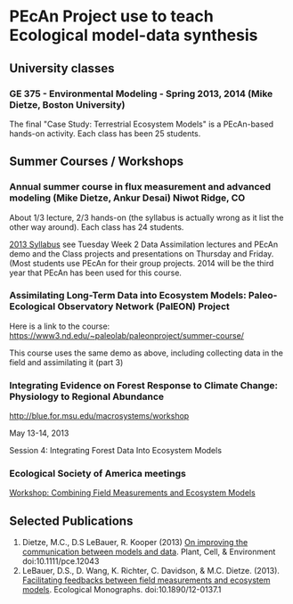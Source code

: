 # PEcAn Project use to teach Ecological model-data synthesis

## University classes

### GE 375 - Environmental Modeling - Spring 2013, 2014 (Mike Dietze, Boston University)

The final "Case Study: Terrestrial Ecosystem Models" is a PEcAn-based hands-on activity. Each class has been 25 students.

## Summer Courses / Workshops
### Annual summer course in flux measurement and advanced modeling (Mike Dietze, Ankur Desai) Niwot Ridge, CO 

About 1/3 lecture, 2/3 hands-on (the syllabus is actually wrong as it list the other way around). Each class has 24 students. 

[2013 Syllabus](http://www.fluxcourse.org/files/SyllabusFluxcourse_2013.pdf) see Tuesday Week 2 Data Assimilation lectures and PEcAn demo and the Class projects and presentations on Thursday and Friday. (Most students use PEcAn for their group projects. 2014 will be the third year that PEcAn has been used for this course.

### Assimilating Long-Term Data into Ecosystem Models: Paleo-Ecological Observatory Network (PalEON)  Project

Here is a link to the course: https://www3.nd.edu/~paleolab/paleonproject/summer-course/

This course uses the same demo as above, including collecting data in the field and assimilating it (part 3)

### Integrating Evidence on Forest Response to Climate Change: Physiology to Regional Abundance

http://blue.for.msu.edu/macrosystems/workshop

May 13-14, 2013

Session 4: Integrating Forest Data Into Ecosystem Models

### Ecological Society of America meetings 

[Workshop: Combining Field Measurements and Ecosystem Models](http://eco.confex.com/eco/2013/webprogram/Session9007.html)


## Selected Publications

1. Dietze, M.C., D.S LeBauer, R. Kooper (2013) [On improving the communication between models and data](https://github.com/PecanProject/pecan/blob/master/documentation/dietze2013oic.pdf?raw=true). Plant, Cell, & Environment doi:10.1111/pce.12043
2. LeBauer, D.S., D. Wang, K. Richter, C. Davidson, & M.C. Dietze. (2013). [Facilitating feedbacks between field measurements and ecosystem models](https://github.com/PecanProject/pecan/blob/master/documentation/lebauer2013ffb.pdf?raw=true). Ecological Monographs. doi:10.1890/12-0137.1